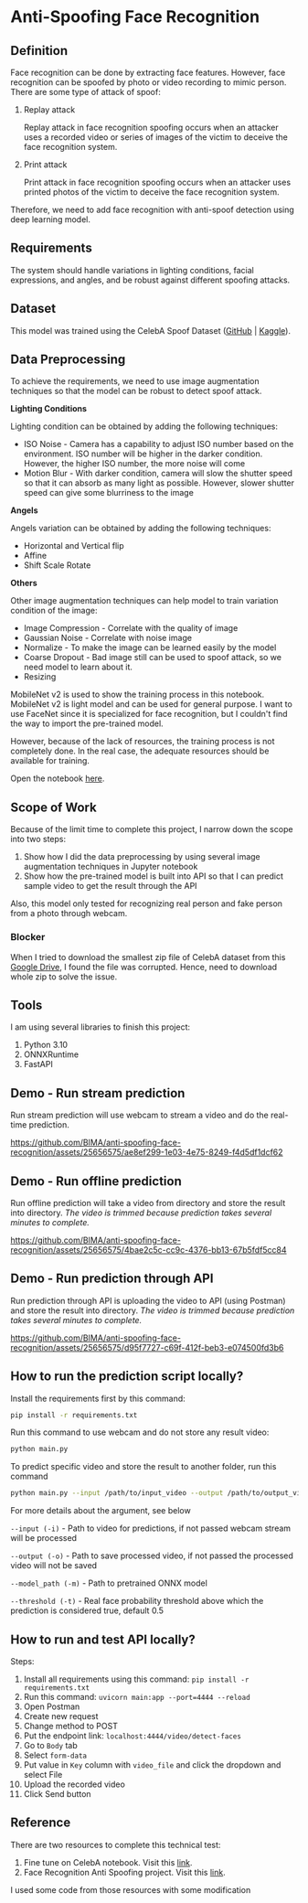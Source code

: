 # Anti-Spoofing Face Recognition

## Definition

Face recognition can be done by extracting face features. However, face recognition can be spoofed by photo or video recording to mimic person. There are some type of attack of spoof:

1. Replay attack
    
    Replay attack in face recognition spoofing occurs when an attacker uses a recorded video or series of images of the victim to deceive the face recognition system.
    
2. Print attack
    
    Print attack in face recognition spoofing occurs when an attacker uses printed photos of the victim to deceive the face recognition system.

Therefore, we need to add face recognition with anti-spoof detection using deep learning model.

## Requirements

The system should handle variations in lighting conditions, facial expressions, and angles, and be robust against different spoofing attacks.

## Dataset

This model was trained using the CelebA Spoof Dataset ([GitHub](https://github.com/ZhangYuanhan-AI/CelebA-Spoof) | [Kaggle](https://www.kaggle.com/datasets/attentionlayer241/celeba-spoof-for-face-antispoofing)).

## Data Preprocessing

To achieve the requirements, we need to use image augmentation techniques so that the model can be robust to detect spoof attack.

**Lighting Conditions**

Lighting condition can be obtained by adding the following techniques:

- ISO Noise - Camera has a capability to adjust ISO number based on the environment. ISO number will be higher in the darker condition. However, the higher ISO number, the more noise will come
- Motion Blur - With darker condition, camera will slow the shutter speed so that it can absorb as many light as possible. However, slower shutter speed can give some blurriness to the image

**Angels**

Angels variation can be obtained by adding the following techniques:

- Horizontal and Vertical flip
- Affine
- Shift Scale Rotate

**Others**

Other image augmentation techniques can help model to train variation condition of the image:

- Image Compression - Correlate with the quality of image
- Gaussian Noise - Correlate with noise image
- Normalize - To make the image can be learned easily by the model
- Coarse Dropout - Bad image still can be used to spoof attack, so we need model to learn about it.
- Resizing


MobileNet v2 is used to show the training process in this notebook. MobileNet v2 is light model and can be used for general purpose. I want to use FaceNet since it is specialized for face recognition, but I couldn't find the way to import the pre-trained model.

However, because of the lack of resources, the training process is not completely done. In the real case, the adequate resources should be available for training.

Open the notebook [here](https://github.com/BIMA/anti-spoofing-face-recognition/blob/main/notebook/satnusapersada-technical-test-mobilenet.ipynb).

## Scope of Work

Because of the limit time to complete this project, I narrow down the scope into two steps:

1. Show how I did the data preprocessing by using several image augmentation techniques in Jupyter notebook
2. Show how the pre-trained model is built into API so that I can predict sample video to get the result through the API

Also, this model only tested for recognizing real person and fake person from a photo through webcam.

### Blocker
When I tried to download the smallest zip file of CelebA dataset from this [Google Drive](https://drive.google.com/drive/folders/1OW_1bawO79pRqdVEVmBzp8HSxdSwln_Z), I found the file was corrupted. Hence, need to download whole zip to solve the issue.

## Tools

I am using several libraries to finish this project:

1. Python 3.10
2. ONNXRuntime
3. FastAPI

## Demo - Run stream prediction

Run stream prediction will use webcam to stream a video and do the real-time prediction.

https://github.com/BIMA/anti-spoofing-face-recognition/assets/25656575/ae8ef299-1e03-4e75-8249-f4d5df1dcf62


## Demo - Run offline prediction


Run offline prediction will take a video from directory and store the result into directory. *The video is trimmed because prediction takes several minutes to complete.*

https://github.com/BIMA/anti-spoofing-face-recognition/assets/25656575/4bae2c5c-cc9c-4376-bb13-67b5fdf5cc84


## Demo - Run prediction through API

Run prediction through API is uploading the video to API (using Postman) and store the result into directory. *The video is trimmed because prediction takes several minutes to complete.*

https://github.com/BIMA/anti-spoofing-face-recognition/assets/25656575/d95f7727-c69f-412f-beb3-e074500fd3b6


## How to run the prediction script locally?

Install the requirements first by this command:

```bash
pip install -r requirements.txt
```

Run this command to use webcam and do not store any result video:

```bash
python main.py
```

To predict specific video and store the result to another folder, run this command

```bash
python main.py --input /path/to/input_video --output /path/to/output_video
```

For more details about the argument, see below


`--input (-i)` - Path to video for predictions, if not passed webcam stream will be processed

`--output (-o)` - Path to save processed video, if not passed the processed video will not be saved

`--model_path (-m)` - Path to pretrained ONNX model

`--threshold (-t)` - Real face probability threshold above which the prediction is considered true, default 0.5


## How to run and test API locally?

Steps:

1. Install all requirements using this command: `pip install -r requirements.txt`
2. Run this command: `uvicorn main:app --port=4444 --reload`
3. Open Postman
4. Create new request
5. Change method to POST
6. Put the endpoint link: `localhost:4444/video/detect-faces`
7. Go to `Body` tab
8. Select `form-data`
9. Put value in `Key` column with `video_file` and click the dropdown and select File
10. Upload the recorded video
11. Click Send button


## Reference

There are two resources to complete this technical test:

1. Fine tune on CelebA notebook. Visit this [link](https://www.kaggle.com/code/shijunjie07/fine-tune-on-celeba-dataset-for-pc-pad-phone).
2. Face Recognition Anti Spoofing project. Visit this [link](https://github.com/hairymax/Face-AntiSpoofing).

I used some code from those resources with some modification
